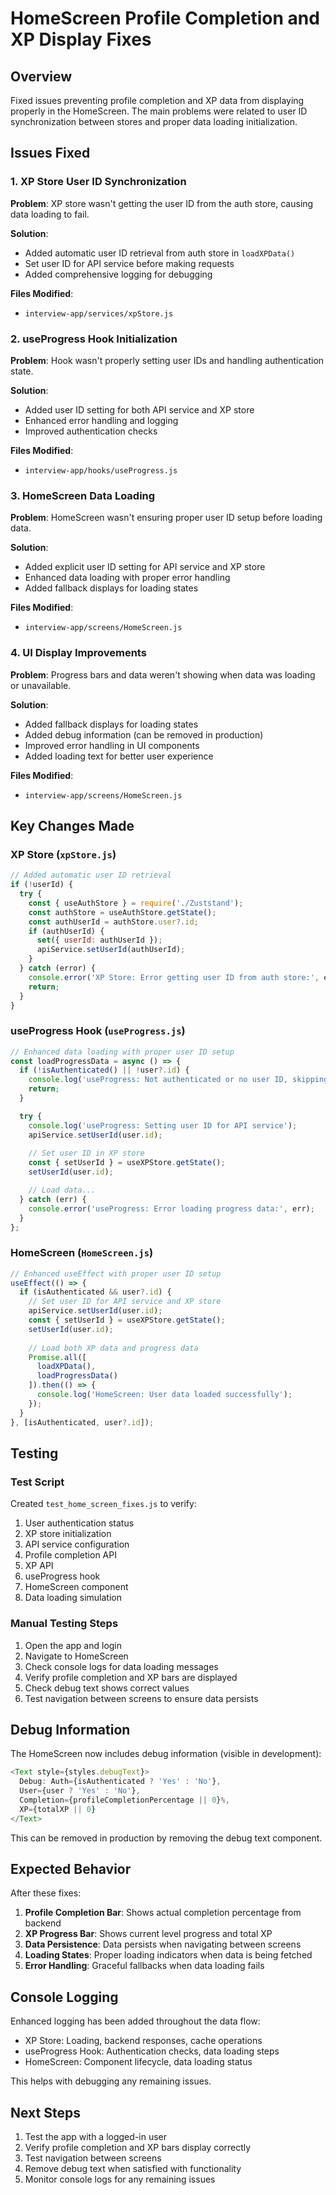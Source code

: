 # HomeScreen Profile Completion and XP Display Fixes

## Overview
Fixed issues preventing profile completion and XP data from displaying properly in the HomeScreen. The main problems were related to user ID synchronization between stores and proper data loading initialization.

## Issues Fixed

### 1. XP Store User ID Synchronization
**Problem**: XP store wasn't getting the user ID from the auth store, causing data loading to fail.

**Solution**: 
- Added automatic user ID retrieval from auth store in `loadXPData()`
- Set user ID for API service before making requests
- Added comprehensive logging for debugging

**Files Modified**:
- `interview-app/services/xpStore.js`

### 2. useProgress Hook Initialization
**Problem**: Hook wasn't properly setting user IDs and handling authentication state.

**Solution**:
- Added user ID setting for both API service and XP store
- Enhanced error handling and logging
- Improved authentication checks

**Files Modified**:
- `interview-app/hooks/useProgress.js`

### 3. HomeScreen Data Loading
**Problem**: HomeScreen wasn't ensuring proper user ID setup before loading data.

**Solution**:
- Added explicit user ID setting for API service and XP store
- Enhanced data loading with proper error handling
- Added fallback displays for loading states

**Files Modified**:
- `interview-app/screens/HomeScreen.js`

### 4. UI Display Improvements
**Problem**: Progress bars and data weren't showing when data was loading or unavailable.

**Solution**:
- Added fallback displays for loading states
- Added debug information (can be removed in production)
- Improved error handling in UI components
- Added loading text for better user experience

**Files Modified**:
- `interview-app/screens/HomeScreen.js`

## Key Changes Made

### XP Store (`xpStore.js`)
```javascript
// Added automatic user ID retrieval
if (!userId) {
  try {
    const { useAuthStore } = require('./Zuststand');
    const authStore = useAuthStore.getState();
    const authUserId = authStore.user?.id;
    if (authUserId) {
      set({ userId: authUserId });
      apiService.setUserId(authUserId);
    }
  } catch (error) {
    console.error('XP Store: Error getting user ID from auth store:', error);
    return;
  }
}
```

### useProgress Hook (`useProgress.js`)
```javascript
// Enhanced data loading with proper user ID setup
const loadProgressData = async () => {
  if (!isAuthenticated() || !user?.id) {
    console.log('useProgress: Not authenticated or no user ID, skipping data load');
    return;
  }

  try {
    console.log('useProgress: Setting user ID for API service');
    apiService.setUserId(user.id);
    
    // Set user ID in XP store
    const { setUserId } = useXPStore.getState();
    setUserId(user.id);

    // Load data...
  } catch (err) {
    console.error('useProgress: Error loading progress data:', err);
  }
};
```

### HomeScreen (`HomeScreen.js`)
```javascript
// Enhanced useEffect with proper user ID setup
useEffect(() => {
  if (isAuthenticated && user?.id) {
    // Set user ID for API service and XP store
    apiService.setUserId(user.id);
    const { setUserId } = useXPStore.getState();
    setUserId(user.id);
    
    // Load both XP data and progress data
    Promise.all([
      loadXPData(),
      loadProgressData()
    ]).then(() => {
      console.log('HomeScreen: User data loaded successfully');
    });
  }
}, [isAuthenticated, user?.id]);
```

## Testing

### Test Script
Created `test_home_screen_fixes.js` to verify:
1. User authentication status
2. XP store initialization
3. API service configuration
4. Profile completion API
5. XP API
6. useProgress hook
7. HomeScreen component
8. Data loading simulation

### Manual Testing Steps
1. Open the app and login
2. Navigate to HomeScreen
3. Check console logs for data loading messages
4. Verify profile completion and XP bars are displayed
5. Check debug text shows correct values
6. Test navigation between screens to ensure data persists

## Debug Information

The HomeScreen now includes debug information (visible in development):
```javascript
<Text style={styles.debugText}>
  Debug: Auth={isAuthenticated ? 'Yes' : 'No'}, 
  User={user ? 'Yes' : 'No'}, 
  Completion={profileCompletionPercentage || 0}%, 
  XP={totalXP || 0}
</Text>
```

This can be removed in production by removing the debug text component.

## Expected Behavior

After these fixes:
1. **Profile Completion Bar**: Shows actual completion percentage from backend
2. **XP Progress Bar**: Shows current level progress and total XP
3. **Data Persistence**: Data persists when navigating between screens
4. **Loading States**: Proper loading indicators when data is being fetched
5. **Error Handling**: Graceful fallbacks when data loading fails

## Console Logging

Enhanced logging has been added throughout the data flow:
- XP Store: Loading, backend responses, cache operations
- useProgress Hook: Authentication checks, data loading steps
- HomeScreen: Component lifecycle, data loading status

This helps with debugging any remaining issues.

## Next Steps

1. Test the app with a logged-in user
2. Verify profile completion and XP bars display correctly
3. Test navigation between screens
4. Remove debug text when satisfied with functionality
5. Monitor console logs for any remaining issues 